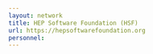 ```yaml
---
layout: network
title: HEP Software Foundation (HSF)
url: https://hepsoftwarefoundation.org
personnel:
---
```

